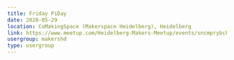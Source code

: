 ```yaml
---
title: Friday PiDay
date: 2020-05-29
location: CoMakingSpace (Makerspace Heidelberg), Heidelberg
link: https://www.meetup.com/Heidelberg-Makers-Meetup/events/sncmprybchbmc/
usergroup: makershd
type: usergroup
---
```

